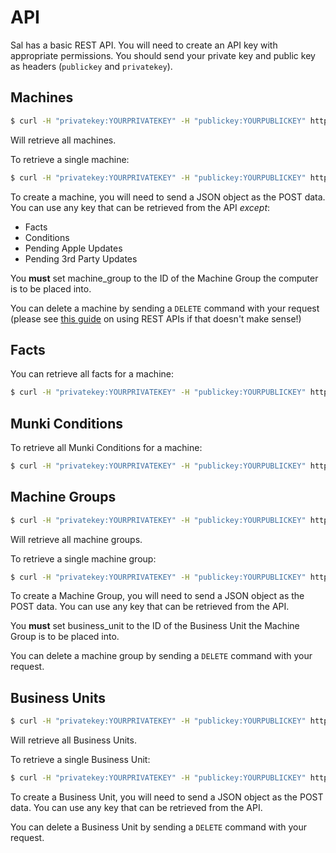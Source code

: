 API
=====

Sal has a basic REST API. You will need to create an API key with appropriate permissions. You should send your private key and public key as headers (``publickey`` and ``privatekey``).

## Machines

``` bash
$ curl -H "privatekey:YOURPRIVATEKEY" -H "publickey:YOURPUBLICKEY" http://sal/api/machines
```

Will retrieve all machines.

To retrieve a single machine:

``` bash
$ curl -H "privatekey:YOURPRIVATEKEY" -H "publickey:YOURPUBLICKEY" http://sal/api/machines/MACHINESERIALNUMBER
```

To create a machine, you will need to send a JSON object as the POST data. You can use any key that can be retrieved from the API *except*:

* Facts
* Conditions
* Pending Apple Updates
* Pending 3rd Party Updates

You **must** set machine_group to the ID of the Machine Group the computer is to be placed into.

You can delete a machine by sending a ``DELETE`` command with your request (please see [this guide](http://blogs.plexibus.com/2009/01/15/rest-esting-with-curl/) on using REST APIs if that doesn't make sense!)

## Facts

You can retrieve all facts for a machine:


``` bash
$ curl -H "privatekey:YOURPRIVATEKEY" -H "publickey:YOURPUBLICKEY" http://sal/api/facts/MACHINESERIALNUMBER
```

## Munki Conditions

To retrieve all Munki Conditions for a machine:

``` bash
$ curl -H "privatekey:YOURPRIVATEKEY" -H "publickey:YOURPUBLICKEY" http://sal/api/conditions/MACHINESERIALNUMBER
```

## Machine Groups

``` bash
$ curl -H "privatekey:YOURPRIVATEKEY" -H "publickey:YOURPUBLICKEY" http://sal/api/machine_groups
```

Will retrieve all machine groups.

To retrieve a single machine group:

``` bash
$ curl -H "privatekey:YOURPRIVATEKEY" -H "publickey:YOURPUBLICKEY" http://sal/api/machine_groups/MACHINEGROUPID
```

To create a Machine Group, you will need to send a JSON object as the POST data. You can use any key that can be retrieved from the API.

You **must** set business_unit to the ID of the Business Unit the Machine Group is to be placed into.

You can delete a machine group by sending a ``DELETE`` command with your request.

## Business Units

``` bash
$ curl -H "privatekey:YOURPRIVATEKEY" -H "publickey:YOURPUBLICKEY" http://sal/api/business_units
```

Will retrieve all Business Units.

To retrieve a single Business Unit:

``` bash
$ curl -H "privatekey:YOURPRIVATEKEY" -H "publickey:YOURPUBLICKEY" http://sal/api/business_units/BUSINESSUNITID
```

To create a Business Unit, you will need to send a JSON object as the POST data. You can use any key that can be retrieved from the API.

You can delete a Business Unit by sending a ``DELETE`` command with your request.
